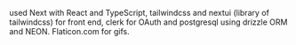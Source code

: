 used Next with React and TypeScript, tailwindcss and nextui (library of tailwindcss) for front end, clerk for OAuth and postgresql using drizzle ORM and NEON. Flaticon.com for gifs.